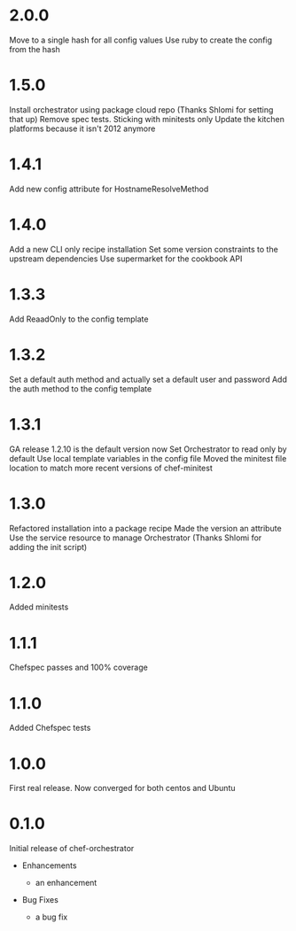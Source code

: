 # 2.0.0
Move to a single hash for all config values
Use ruby to create the config from the hash

# 1.5.0
Install orchestrator using package cloud repo (Thanks Shlomi for setting that up)
Remove spec tests. Sticking with minitests only
Update the kitchen platforms because it isn't 2012 anymore

# 1.4.1
Add new config attribute for HostnameResolveMethod

# 1.4.0
Add a new CLI only recipe installation
Set some version constraints to the upstream dependencies
Use supermarket for the cookbook API

# 1.3.3
Add ReaadOnly to the config template

# 1.3.2
Set a default auth method and actually set a default user and password
Add the auth method to the config template

# 1.3.1
GA release 1.2.10 is the default version now
Set Orchestrator to read only by default
Use local template variables in the config file 
Moved the minitest file location to match more recent versions of chef-minitest

# 1.3.0
Refactored installation into a package recipe
Made the version an attribute
Use the service resource to manage Orchestrator (Thanks Shlomi for adding the init script)

# 1.2.0
Added minitests

# 1.1.1
Chefspec passes and 100% coverage

# 1.1.0
Added Chefspec tests

# 1.0.0
First real release. Now converged for both centos and Ubuntu

# 0.1.0

Initial release of chef-orchestrator

* Enhancements
  * an enhancement

* Bug Fixes
  * a bug fix
